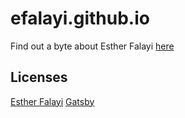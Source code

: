 # efalayi.github.io
Find out a byte about Esther Falayi [here](https://efalayi.github.io/)


Licenses
---
[Esther Falayi](https://efalayi.github.io/LICENSE)
[Gatsby](https://efalayi.github.io/LICENSE.Gatsby)
